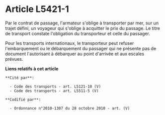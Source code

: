 # Article L5421-1

Par le contrat de passage, l'armateur s'oblige à transporter par mer, sur un trajet défini, un voyageur qui s'oblige à
acquitter le prix du passage. Le titre de transport constate l'obligation du transporteur et celle du passager.

Pour les transports internationaux, le transporteur peut refuser l'embarquement ou le débarquement du passager qui ne
présente pas de document l'autorisant à débarquer au point d'arrivée et aux escales prévues.

**Liens relatifs à cet article**

	**Cité par**:

	  - Code des transports - art. L5121-10 (V)
	  - Code des transports - art. L5511-5 (V)

	**Codifié par**:

	  - Ordonnance n°2010-1307 du 28 octobre 2010 - art. (V)
